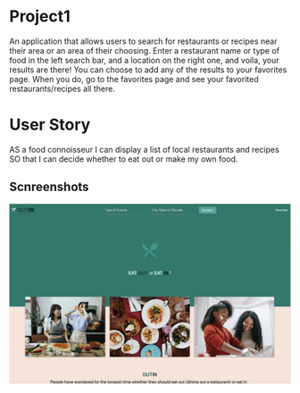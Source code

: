 # Project1
An application that allows users to search for restaurants or recipes near their area or an area of their choosing. Enter a restaurant name or type of food in the left search bar, and a location on the right one, and voila, your results are there! You can choose to add any of the results to your favorites page. When you do, go to the favorites page and see your favorited restaurants/recipes all there.


# User Story
AS a food connoisseur
I can display a list of local restaurants and recipes
SO that I can decide whether to eat out or make my own food.

## Scnreenshots
![screenshot](./Assets/screenshot1.png)
